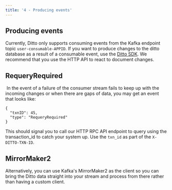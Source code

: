 ```yaml
---
title: '4 - Producing events'
---
```

 
## Producing events

Currently, Ditto only supports consuming events from the Kafka endpoint topic  `user-consumable-APPID`.  If you want to produce changes to the ditto database as a result of a consumable event, use the [Ditto SDK](../../concepts/upsert). We recommend that you use the HTTP API to react to document changes.

## RequeryRequired
​
In the event of a failure of the consumer stream fails to keep up with the incoming changes or when there are gaps of data, you may get an event that looks like:
​
```jsonc
{
  "txnID": 45,
  "type": "RequeryRequired"
}
```

This should signal you to call our HTTP RPC API endpoint to query using the transaction_id to catch your system up. Use the `txn_id` as part of the `X-DITTO-TXN-ID`. 

## MirrorMaker2

Alternatively, you can use Kafka's MirrorMaker2 as the client so you can bring the Ditto data straight into your stream and process from there rather than having a custom client.
